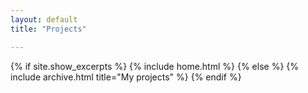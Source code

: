 ```yaml
---
layout: default
title: "Projects"

---
```

{% if site.show_excerpts %}
  {% include home.html %}
{% else %}
  {% include archive.html title="My projects" %}
{% endif %}
